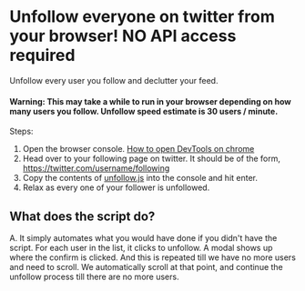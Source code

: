 # Unfollow everyone on twitter from your browser! NO API access required
Unfollow every user you follow and declutter your feed.

#### Warning: This may take a while to run in your browser depending on how many users you follow. Unfollow speed estimate is 30 users / minute. 

Steps:
1. Open the browser console. [How to open DevTools on chrome](https://developers.google.com/web/tools/chrome-devtools/open)
2. Head over to your following page on twitter. It should be of the form, https://twitter.com/username/following
3. Copy the contents of [unfollow.js](https://github.com/monikkinom/unfollow-everyone-on-twitter/blob/main/unfollow.js) into the console and hit enter. 
4. Relax as every one of your follower is unfollowed.

## What does the script do?

A. It simply automates what you would have done if you didn't have the script. For each user in the list, it clicks to unfollow. A modal shows up where the confirm is clicked. And this is repeated till we have no more users and need to scroll. We automatically scroll at that point, and continue the unfollow process till there are no more users.
